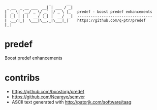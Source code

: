 ~~~~
                    _       __ 
 _ __  _ __ ___  __| | ___ / _|  
| '_ \| '__/ _ \/ _` |/ _ \ |_   predef - boost predef enhancements
| |_) | | |  __/ (_| |  __/  _|  ----------------------------------
| .__/|_|  \___|\__,_|\___|_|    https://github.com/q-ptr/predef
|_|      
~~~~

# predef
Boost predef enhancements

# contribs
- https://github.com/boostorg/predef
- https://github.com/Neargye/semver
- ASCII text generated with http://patorjk.com/software/taag
